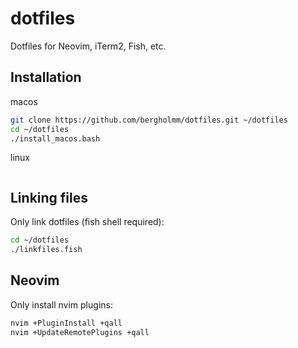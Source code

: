 # dotfiles
Dotfiles for Neovim, iTerm2, Fish, etc.

## Installation

macos
```bash
git clone https://github.com/bergholmm/dotfiles.git ~/dotfiles
cd ~/dotfiles
./install_macos.bash
```

linux
```bash
```

## Linking files

Only link dotfiles (fish shell required):
```bash
cd ~/dotfiles
./linkfiles.fish
```

## Neovim

Only install nvim plugins:

```bash
nvim +PluginInstall +qall
nvim +UpdateRemotePlugins +qall
```
